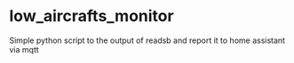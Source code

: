 # low_aircrafts_monitor

Simple python script to the output of readsb and report it to home assistant via mqtt
